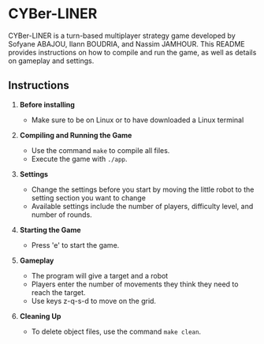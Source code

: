 # CYBer-LINER

CYBer-LINER is a turn-based multiplayer strategy game developed by Sofyane ABAJOU, Ilann BOUDRIA, and Nassim JAMHOUR. 
This README provides instructions on how to compile and run the game, as well as details on gameplay and settings.

## Instructions

1. **Before installing**
   - Make sure to be on Linux or to have downloaded a Linux terminal

3. **Compiling and Running the Game**
   - Use the command `make` to compile all files.
   - Execute the game with `./app`.

4. **Settings**
   - Change the settings before you start by moving the little robot to the setting section you want to change 
   - Available settings include the number of players, difficulty level, and number of rounds.

5. **Starting the Game**
   - Press 'e' to start the game.

6. **Gameplay**
   - The program will give a target and a robot
   - Players enter the number of movements they think they need to reach the target.
   - Use keys z-q-s-d to move on the grid.

7. **Cleaning Up**
   - To delete object files, use the command `make clean`.
